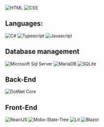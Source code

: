 ![HTML](https://img.shields.io/badge/-HTML-02569B?logo=html5&logoColor=white&style=plastic)
![CSS](https://img.shields.io/badge/-CSS-02569B?logo=css3&logoColor=white&style=plastic)  

## Languages:  
![C#](https://img.shields.io/badge/-C_SHARP-purple?logo=csharp&logoColor=white&style=plastic)
![Typescript](https://img.shields.io/badge/-TYPESCRIPT-02569B?logo=typescript&logoColor=white&style=plastic)
![Javascript](https://img.shields.io/badge/-JAVASCRIPT-yellow?logo=javascript&logoColor=white&style=plastic)  

## Database management  
![Microsoft Sql Server](https://img.shields.io/badge/-MICROSOFT_SQL_SERVER-02569B?logo=microsoftsqlserver&logoColor=white&style=plastic)
![MariaDB](https://img.shields.io/badge/-MARIADB-02569B?logo=mariadb&logoColor=white&style=plastic)
![SQLite](https://img.shields.io/badge/-SQLITE-02569B?logo=sqlite&logoColor=white&style=plastic)

## Back-End  
![DotNet Core](https://img.shields.io/badge/-CORE-02569B?logo=dotnet&logoColor=white&style=plastic)

## Front-End  
![ReactJS](https://img.shields.io/badge/-REACTJS-02569B?logo=react&logoColor=white&style=plastic)
![Mobx-State-Tree](https://img.shields.io/badge/-MOBX_STATE_TREE-02569B?logo=mobxstatetree&logoColor=white&style=plastic)
![Lit](https://img.shields.io/badge/-LIT-02569B?logo=lit&logoColor=white&style=plastic)
![Blazor](https://img.shields.io/badge/-BLAZOR-02569B?logo=blazor&logoColor=white&style=plastic)


<!--
**marcellpaganini/marcellpaganini** is a ✨ _special_ ✨ repository because its `README.md` (this file) appears on your GitHub profile.

Here are some ideas to get you started:

- 🔭 I’m currently working on ...
- 🌱 I’m currently learning ...
- 👯 I’m looking to collaborate on ...
- 🤔 I’m looking for help with ...
- 💬 Ask me about ...
- 📫 How to reach me: ...
- 😄 Pronouns: ...
- ⚡ Fun fact: ...
-->
